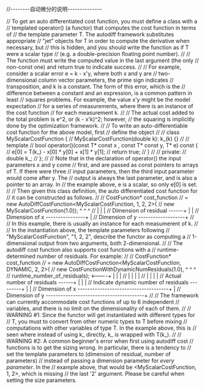 
//--------自动微分的说明--------------

// To get an auto differentiated cost function, you must define a class with a
// templated operator() (a functor) that computes the cost function in terms of
// the template parameter T. The autodiff framework substitutes appropriate
// "jet" objects for T in order to compute the derivative when necessary, but
// this is hidden, and you should write the function as if T were a scalar type
// (e.g. a double-precision floating point number).
//
// The function must write the computed value in the last argument (the only
// non-const one) and return true to indicate success.
//
// For example, consider a scalar error e = k - x'y, where both x and y are
// two-dimensional column vector parameters, the prime sign indicates
// transposition, and k is a constant. The form of this error, which is the
// difference between a constant and an expression, is a common pattern in least
// squares problems. For example, the value x'y might be the model expectation
// for a series of measurements, where there is an instance of the cost function
// for each measurement k.
//
// The actual cost added to the total problem is e^2, or (k - x'k)^2; however,
// the squaring is implicitly done by the optimization framework.
//
// To write an auto-differentiable cost function for the above model, first
// define the object
//
//   class MyScalarCostFunction {
//     MyScalarCostFunction(double k): k_(k) {}
//
//     template <typename T>
//     bool operator()(const T* const x , const T* const y, T* e) const {
//       e[0] = T(k_) - x[0] * y[0] + x[1] * y[1];
//       return true;
//     }
//
//    private:
//     double k_;
//   };
//
// Note that in the declaration of operator() the input parameters x and y come
// first, and are passed as const pointers to arrays of T. If there were three
// input parameters, then the third input parameter would come after y. The
// output is always the last parameter, and is also a pointer to an array. In
// the example above, e is a scalar, so only e[0] is set.
//
// Then given this class definition, the auto differentiated cost function for
// it can be constructed as follows.
//
//   CostFunction* cost_function
//       = new AutoDiffCostFunction<MyScalarCostFunction, 1, 2, 2>(
//           new MyScalarCostFunction(1.0));              ^  ^  ^
//                                                        |  |  |
//                            Dimension of residual ------+  |  |
//                            Dimension of x ----------------+  |
//                            Dimension of y -------------------+
//
// In this example, there is usually an instance for each measumerent of k.
//
// In the instantiation above, the template parameters following
// "MyScalarCostFunction", "1, 2, 2", describe the functor as computing a
// 1-dimensional output from two arguments, both 2-dimensional.
//
// The autodiff cost function also supports cost functions with a
// runtime-determined number of residuals. For example:
//
//   CostFunction* cost_function
//       = new AutoDiffCostFunction<MyScalarCostFunction, DYNAMIC, 2, 2>(
//           new CostFunctionWithDynamicNumResiduals(1.0),   ^     ^  ^
//           runtime_number_of_residuals); <----+            |     |  |
//                                              |            |     |  |
//                                              |            |     |  |
//             Actual number of residuals ------+            |     |  |
//             Indicate dynamic number of residuals ---------+     |  |
//             Dimension of x -------------------------------------+  |
//             Dimension of y ----------------------------------------+
//
// The framework can currently accommodate cost functions of up to 6 independent
// variables, and there is no limit on the dimensionality of each of them.
//
// WARNING #1: Since the functor will get instantiated with different types for
// T, you must to convert from other numeric types to T before mixing
// computations with other variables of type T. In the example above, this is
// seen where instead of using k_ directly, k_ is wrapped with T(k_).
//
// WARNING #2: A common beginner's error when first using autodiff cost
// functions is to get the sizing wrong. In particular, there is a tendency to
// set the template parameters to (dimension of residual, number of parameters)
// instead of passing a dimension parameter for *every parameter*. In the
// example above, that would be <MyScalarCostFunction, 1, 2>, which is missing
// the last '2' argument. Please be careful when setting the size parameters.


